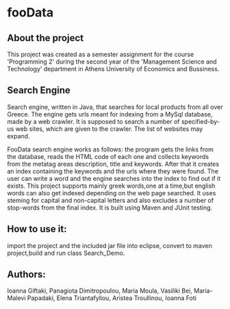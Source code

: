 # fooData

## About the project
This project was created as a semester assignment for the course 'Programming 2' during the second year of the 'Management Science and Technology' department in Athens University of Economics and Bussiness.

## Search Engine
Search engine, written in Java, that searches for local products from all over Greece. The engine gets urls meant for indexing
from a MySql database, made by a web crawler. It is supposed to search a number of specified-by-us web sites, which are given to 
the crawler. The list of websites may expand. 
	
FooData search engine works as follows: the program gets the links from the database, reads the HTML code of each one and
collects keywords from the metatag areas description, title and keywords. After that it creates an index containing the keywords
and the urls where they were found. The user can write a word and the engine searches into the index to find out if it exists.
This project supports mainly greek words,one at a time,but english words can also get indexed depending on the web page searched. It uses steming for capital and non-capital letters and also excludes a number of stop-words from the final index.
It is built using Maven and JUnit testing.

## How to use it:
import the project and the included jar file into eclipse, convert to maven project,build and run class Search_Demo.	
 
## Authors:
Ioanna Giftaki, 
Panagiota Dimitropoulou, 
Maria Moula, 
Vasiliki Bei, 
Maria-Malevi Papadaki, 
Elena Triantafyllou, 
Aristea Troullinou, 
Ioanna Foti



